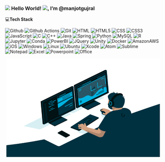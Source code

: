 <!---
- 👋 Hi, I’m @manjotgujral
- 👀 I’m interested in ...
- 🌱 I’m currently learning ...
- 💞️ I’m looking to collaborate on ...
- 📫 How to reach me ...
--->
<!---
manjotgujral/manjotgujral is a ✨ special ✨ repository because its `README.md` (this file) appears on your GitHub profile.
You can click the Preview link to take a look at your changes.
--->

 ### <img src="https://media.giphy.com/media/hvRJCLFzcasrR4ia7z/giphy.gif" width="25px"> Hello World! <img src="https://media.giphy.com/media/lnsTFyT6wUzItXsUV5/giphy.gif" width="23px">, I’m @manjotgujral 

:computer:**Tech Stack**

<p>
<img alt="Github" src="https://img.shields.io/badge/GitHub-100000?style=flat-square&logo=github&logoColor=white"/>
<img alt="Github Actions" src="https://img.shields.io/badge/-Github_Actions-2088FF?style=flat-square&logo=github-actions&logoColor=white"/>
<img alt="Git" src="https://img.shields.io/badge/-Git-F05032?style=flat-square&logo=git&logoColor=white"/>
<img alt="HTML" src="https://img.shields.io/badge/HTML-239120?style=flat-square&logo=html5&logoColor=white"/> 
<img alt="HTML5" src="https://img.shields.io/badge/HTML5-E34F26?style=flat-square&logo=html5&logoColor=white"/>
<img alt="CSS" src="https://img.shields.io/badge/CSS-239120?style=flat-square&logo=css3&logoColor=white"/>
<img alt="CSS3" src="https://img.shields.io/badge/CSS3-1572B6?style=flat-square&logo=css3&logoColor=white"/>
<img alt="JavaScript" src="https://img.shields.io/badge/JavaScript-F7DF1E?style=flat-square&logo=javascript&logoColor=black"/>
<img alt="C" src="https://img.shields.io/badge/C-00599C?style=flat-square&logo=c&logoColor=white"/>
<img alt="C++" src="https://img.shields.io/badge/C%2B%2B-00599C?style=flat-square&logo=c%2B%2B&logoColor=white"/>
<img alt="Java" src="https://img.shields.io/badge/Java-ED8B00?style=flat-square&logo=java&logoColor=white"/>
<img alt="Spring" src="https://img.shields.io/badge/Spring-6DB33F?style=flat-square&logo=spring&logoColor=white"/>
<img alt="Python" src="https://img.shields.io/badge/Python-3776AB?style=flat-square&logo=python&logoColor=white"/> 
<img alt="MySQL" src="https://img.shields.io/badge/MySQL-00000F?style=flat-square&logo=mysql&logoColor=white"/>
<img alt="R" src="https://img.shields.io/badge/R-276DC3?style=flat-square&logo=r&logoColor=white"/>
<img alt="Jupyter" src="https://img.shields.io/badge/Jupyter-F37626.svg?&style=flat-square&logo=Jupyter&logoColor=white"/>
<img alt="Conda" src="https://img.shields.io/badge/conda-342B029.svg?&style=flat-square&logo=anaconda&logoColor=white"/>
<img alt="PowerBI" src="https://img.shields.io/badge/PowerBI-F2C811?style=flat-square&logo=Power%20BI&logoColor=black"/> 
<img alt="JQuery" src="https://img.shields.io/badge/jQuery-0769AD?style=flat-square&logo=jquery&logoColor=white"/>
<img alt="Unity" src="https://img.shields.io/badge/Unity-100000?style=flat-square&logo=unity&logoColor=white"/>
<img alt="Docker" src="https://img.shields.io/badge/Docker-2CA5E0?style=flat-square&logo=docker&logoColor=white"/>
<img alt="AmazonAWS" src="https://img.shields.io/badge/Amazon_AWS-232F3E?style=flat-square&logo=amazon-aws&logoColor=white"/>
<img alt="iOS" src="https://img.shields.io/badge/iOS-000000?style=flat-square&logo=ios&logoColor=white"/>
<img alt="Windows" src="https://img.shields.io/badge/Windows-0078D6?style=flat-square&logo=windows&logoColor=white"/>
<img alt="Linux" src="https://img.shields.io/badge/Linux-FCC624?style=flat-square&logo=linux&logoColor=black"/>
<img alt="Ubuntu" src="https://img.shields.io/badge/Ubuntu-E95420?style=flat-square&logo=ubuntu&logoColor=white"/>
<img alt="Xcode" src="https://img.shields.io/badge/Xcode-007ACC?style=flat-square&logo=Xcode&logoColor=white"/>
<img alt="Atom" src="https://img.shields.io/badge/Atom-66595C?style=flat-square&logo=Atom&logoColor=white"/>
<img alt="Sublime" src="https://img.shields.io/badge/sublime_text-%23575757.svg?&style=flat-square&logo=sublime-text&logoColor=important"/>
<img alt="Notepad" src="https://img.shields.io/badge/Notepad++-90E59A.svg?style=flat-square&logo=notepad%2B%2B&logoColor=black"/>
<img alt="Excel" src="https://img.shields.io/badge/Microsoft_Excel-217346?style=flat-square&logo=microsoft-excel&logoColor=white"/>
<img alt="Powerpoint" src="https://img.shields.io/badge/Microsoft_PowerPoint-B7472A?style=flat-square&logo=microsoft-powerpoint&logoColor=white"/>
<img alt="Office" src="https://img.shields.io/badge/Microsoft_Office-D83B01?style=flat-square&logo=microsoft-office&logoColor=white"/>
</p>

<img align="right" alt="GIF" src="https://github.com/manjotgujral/manjotgujral/blob/main/code.gif" width="500" height="320" />
